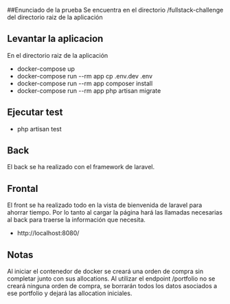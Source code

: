 ##Enunciado de la prueba
Se encuentra en el directorio /fullstack-challenge del directorio raiz de la aplicación

## Levantar la aplicacion
En el directorio raiz de la aplicación

- docker-compose up
- docker-compose run --rm app cp .env.dev .env
- docker-compose run --rm app composer install
- docker-compose run --rm app php artisan migrate

## Ejecutar test
- php artisan test

## Back
El back se ha realizado con el framework de laravel.

## Frontal
El front se ha realizado todo en la vista de bienvenida de laravel para ahorrar 
tiempo. Por lo tanto al cargar la página hará las llamadas necesarias al back
para traerse la información que necesita.

- http://localhost:8080/

## Notas
Al iniciar el contenedor de docker se creará una orden de compra sin completar junto
con sus allocations. Al utilizar el endpoint /portfolio no se creará ninguna orden de
compra, se borrarán todos los datos asociados a ese portfolio y dejará las allocation iniciales. 
